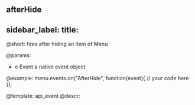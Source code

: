 afterHide
---
sidebar_label: 
title: 
---          

@short:
fires after hiding an item of Menu

@params:
- e         Event       a native event object


@example:
menu.events.on("AfterHide", function(event){
    // your code here
});


@template: api_event
@descr:

